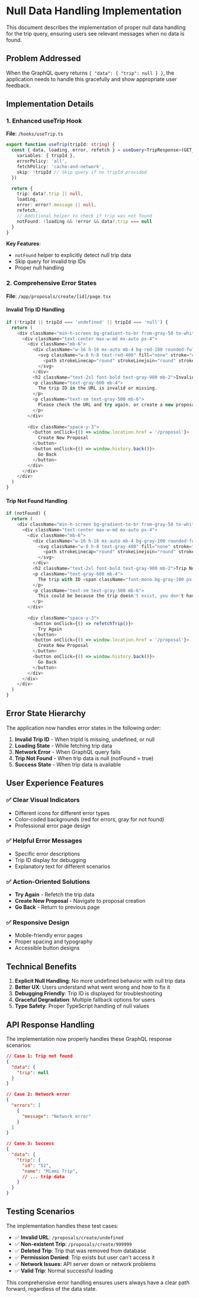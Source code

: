 # Null Data Handling Implementation

This document describes the implementation of proper null data handling for the trip query, ensuring users see relevant messages when no data is found.

## Problem Addressed

When the GraphQL query returns `{ "data": { "trip": null } }`, the application needs to handle this gracefully and show appropriate user feedback.

## Implementation Details

### 1. **Enhanced useTrip Hook**

**File**: `/hooks/useTrip.ts`

```typescript
export function useTrip(tripId: string) {
  const { data, loading, error, refetch } = useQuery<TripResponse>(GET_TRIP, {
    variables: { tripId },
    errorPolicy: 'all',
    fetchPolicy: 'cache-and-network',
    skip: !tripId // Skip query if no tripId provided
  })

  return {
    trip: data?.trip || null,
    loading,
    error: error?.message || null,
    refetch,
    // Additional helper to check if trip was not found
    notFound: !loading && !error && data?.trip === null
  }
}
```

**Key Features**:
- `notFound` helper to explicitly detect null trip data
- Skip query for invalid trip IDs
- Proper null handling

### 2. **Comprehensive Error States**

**File**: `/app/proposals/create/[id]/page.tsx`

#### **Invalid Trip ID Handling**
```typescript
if (!tripId || tripId === 'undefined' || tripId === 'null') {
  return (
    <div className="min-h-screen bg-gradient-to-br from-gray-50 to-white flex items-center justify-center">
      <div className="text-center max-w-md mx-auto px-4">
        <div className="mb-6">
          <div className="w-16 h-16 mx-auto mb-4 bg-red-100 rounded-full flex items-center justify-center">
            <svg className="w-8 h-8 text-red-400" fill="none" stroke="currentColor" viewBox="0 0 24 24">
              <path strokeLinecap="round" strokeLinejoin="round" strokeWidth={2} d="M12 9v2m0 4h.01m-6.938 4h13.856c1.54 0 2.502-1.667 1.732-2.5L13.732 4c-.77-.833-1.964-.833-2.732 0L3.732 16.5c-.77.833.192 2.5 1.732 2.5z" />
            </svg>
          </div>
          <h2 className="text-2xl font-bold text-gray-900 mb-2">Invalid Trip ID</h2>
          <p className="text-gray-600 mb-4">
            The trip ID in the URL is invalid or missing.
          </p>
          <p className="text-sm text-gray-500 mb-6">
            Please check the URL and try again, or create a new proposal.
          </p>
        </div>
        
        <div className="space-y-3">
          <button onClick={() => window.location.href = '/proposal'}>
            Create New Proposal
          </button>
          <button onClick={() => window.history.back()}>
            Go Back
          </button>
        </div>
      </div>
    </div>
  )
}
```

#### **Trip Not Found Handling**
```typescript
if (notFound) {
  return (
    <div className="min-h-screen bg-gradient-to-br from-gray-50 to-white flex items-center justify-center">
      <div className="text-center max-w-md mx-auto px-4">
        <div className="mb-6">
          <div className="w-16 h-16 mx-auto mb-4 bg-gray-100 rounded-full flex items-center justify-center">
            <svg className="w-8 h-8 text-gray-400" fill="none" stroke="currentColor" viewBox="0 0 24 24">
              <path strokeLinecap="round" strokeLinejoin="round" strokeWidth={2} d="M9.172 16.172a4 4 0 015.656 0M9 12h6m-6-4h6m2 5.291A7.962 7.962 0 0112 15c-2.34 0-4.29-1.009-5.824-2.709M15 12a3 3 0 11-6 0 3 3 0 016 0z" />
            </svg>
          </div>
          <h2 className="text-2xl font-bold text-gray-900 mb-2">Trip Not Found</h2>
          <p className="text-gray-600 mb-4">
            The trip with ID <span className="font-mono bg-gray-100 px-2 py-1 rounded">{tripId}</span> could not be found.
          </p>
          <p className="text-sm text-gray-500 mb-6">
            This could be because the trip doesn't exist, you don't have permission to view it, or it may have been deleted.
          </p>
        </div>
        
        <div className="space-y-3">
          <button onClick={() => refetchTrip()}>
            Try Again
          </button>
          <button onClick={() => window.location.href = '/proposal'}>
            Create New Proposal
          </button>
          <button onClick={() => window.history.back()}>
            Go Back
          </button>
        </div>
      </div>
    </div>
  )
}
```

## Error State Hierarchy

The application now handles error states in the following order:

1. **Invalid Trip ID** - When tripId is missing, undefined, or null
2. **Loading State** - While fetching trip data
3. **Network Error** - When GraphQL query fails
4. **Trip Not Found** - When trip data is null (notFound = true)
5. **Success State** - When trip data is available

## User Experience Features

### ✅ **Clear Visual Indicators**
- Different icons for different error types
- Color-coded backgrounds (red for errors, gray for not found)
- Professional error page design

### ✅ **Helpful Error Messages**
- Specific error descriptions
- Trip ID display for debugging
- Explanatory text for different scenarios

### ✅ **Action-Oriented Solutions**
- **Try Again** - Refetch the trip data
- **Create New Proposal** - Navigate to proposal creation
- **Go Back** - Return to previous page

### ✅ **Responsive Design**
- Mobile-friendly error pages
- Proper spacing and typography
- Accessible button designs

## Technical Benefits

1. **Explicit Null Handling**: No more undefined behavior with null trip data
2. **Better UX**: Users understand what went wrong and how to fix it
3. **Debugging Friendly**: Trip ID is displayed for troubleshooting
4. **Graceful Degradation**: Multiple fallback options for users
5. **Type Safety**: Proper TypeScript handling of null values

## API Response Handling

The implementation now properly handles these GraphQL response scenarios:

```json
// Case 1: Trip not found
{
  "data": {
    "trip": null
  }
}

// Case 2: Network error
{
  "errors": [
    {
      "message": "Network error"
    }
  ]
}

// Case 3: Success
{
  "data": {
    "trip": {
      "id": "52",
      "name": "Miami Trip",
      // ... trip data
    }
  }
}
```

## Testing Scenarios

The implementation handles these test cases:

- ✅ **Invalid URL**: `/proposals/create/undefined`
- ✅ **Non-existent Trip**: `/proposals/create/999999`
- ✅ **Deleted Trip**: Trip that was removed from database
- ✅ **Permission Denied**: Trip exists but user can't access it
- ✅ **Network Issues**: API server down or network problems
- ✅ **Valid Trip**: Normal successful loading

This comprehensive error handling ensures users always have a clear path forward, regardless of the data state.
